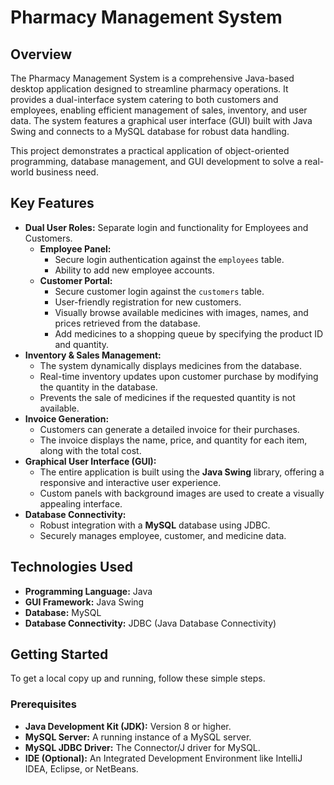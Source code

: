 # Pharmacy Management System

## Overview

The Pharmacy Management System is a comprehensive Java-based desktop application designed to streamline pharmacy operations. It provides a dual-interface system catering to both customers and employees, enabling efficient management of sales, inventory, and user data. The system features a graphical user interface (GUI) built with Java Swing and connects to a MySQL database for robust data handling.

This project demonstrates a practical application of object-oriented programming, database management, and GUI development to solve a real-world business need.

## Key Features

- **Dual User Roles:** Separate login and functionality for Employees and Customers.
    - **Employee Panel:**
        - Secure login authentication against the `employees` table.
        - Ability to add new employee accounts.
    - **Customer Portal:**
        - Secure customer login against the `customers` table.
        - User-friendly registration for new customers.
        - Visually browse available medicines with images, names, and prices retrieved from the database.
        - Add medicines to a shopping queue by specifying the product ID and quantity.
- **Inventory & Sales Management:**
    - The system dynamically displays medicines from the database.
    - Real-time inventory updates upon customer purchase by modifying the quantity in the database.
    - Prevents the sale of medicines if the requested quantity is not available.
- **Invoice Generation:**
    - Customers can generate a detailed invoice for their purchases.
    - The invoice displays the name, price, and quantity for each item, along with the total cost.
- **Graphical User Interface (GUI):**
    - The entire application is built using the **Java Swing** library, offering a responsive and interactive user experience.
    - Custom panels with background images are used to create a visually appealing interface.
- **Database Connectivity:**
    - Robust integration with a **MySQL** database using JDBC.
    - Securely manages employee, customer, and medicine data.

## Technologies Used

* **Programming Language:** Java
* **GUI Framework:** Java Swing
* **Database:** MySQL
* **Database Connectivity:** JDBC (Java Database Connectivity)

## Getting Started

To get a local copy up and running, follow these simple steps.

### Prerequisites

* **Java Development Kit (JDK):** Version 8 or higher.
* **MySQL Server:** A running instance of a MySQL server.
* **MySQL JDBC Driver:** The Connector/J driver for MySQL.
* **IDE (Optional):** An Integrated Development Environment like IntelliJ IDEA, Eclipse, or NetBeans.

